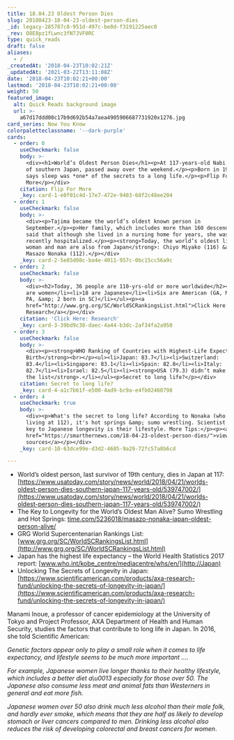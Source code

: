 ```yaml
---
title: 18.04.23 Oldest Person Dies
slug: 20180423-18-04-23-oldest-person-dies
_id: legacy-285787c8-951d-497c-be0d-f3191225aec0
_rev: O8E8pz1fLwnc3fN7JVF0RC
type: quick_reads
draft: false
aliases:
  - /
_createdAt: '2018-04-23T10:02:21Z'
_updatedAt: '2021-03-22T13:11:08Z'
date: '2018-04-23T10:02:21+00:00'
lastmod: '2018-04-23T10:02:21+00:00'
weight: 50
featured_image:
  alt: Quick Reads background image
  url: >-
    a67d17ddd00c17b9d692b54a7aea4905906687731920x1276.jpg
card_series: Now You Know
colorpaletteclassname: '--dark-purple'
cards:
  - order: 0
    useCheckmark: false
    body: >-
      <div><h1>World’s Oldest Person Dies</h1><p>At 117-years-old Nabi Tajima,
      of southern Japan, passed away over the weekend.</p><p>Born in 1900, she
      says sleep was *one* of the secrets to a long life.</p><p>Flip For
      More</p></div>
    citation: Flip For More
    _key: card-1-e0f01c4d-17e7-472e-9403-68f2c48ee204
  - order: 1
    useCheckmark: false
    body: >-
      <div><p>Tajima became the world’s oldest known person in
      September.</p><p>Her family, which includes more than 160 descendants,
      said that although she lived in a nursing home for years, she was only
      recently hospitalized.</p><p><strong>Today, the world’s oldest living
      woman and man are also from Japan</strong>: Chiyo Miyako (116) &amp;
      Masazo Nonaka (112).</p></div>
    _key: card-2-5e85d08c-ba4e-4011-957c-0bc15cc56a9c
  - order: 2
    useCheckmark: false
    body: >-
      <div><h2>Today, 36 people are 110-yrs-old or more worldwide</h2><ul><li>35
      are women</li><li>18 are Japanese</li><li>Six are American (GA, MO, ND,
      PA, &amp; 2 born in SC)</li></ul><p><a
      href="http://www.grg.org/SC/WorldSCRankingsList.html">Click Here:
      Research</a></p></div>
    citation: 'Click Here: Research'
    _key: card-3-39bd9c38-daec-4a44-b3dc-2af34fa2a950
  - order: 3
    useCheckmark: false
    body: >-
      <div><p><strong>WHO Ranking of Countries with Highest-Life Expectancy At
      Birth</strong><br></p><ul><li>Japan: 83.7</li><li>Switzerland:
      83.4</li><li>Singapore: 83.1</li><li>Spain: 82.8</li><li>Italy:
      82.7</li><li>Israel: 82.5</li><li><strong>USA (79.3) didn’t make top of
      the list</strong>.</li></ul><p>Secret to long life?</p></div>
    citation: Secret to long life?
    _key: card-4-a1c7b61f-e500-4ad9-bc9a-e4fb02460798
  - order: 4
    useCheckmark: true
    body: >-
      <div><p>What's the secret to long life? According to Nonaka (who's still
      living at 112), it's hot springs &amp; sumo wrestling. Scientist say the
      key to Japanese longevity is their lifestyle. More Tips:</p><p><a
      href="https://smarthernews.com/18-04-23-oldest-person-dies/">view
      sources</a></p></div>
    _key: card-10-63dce99e-d3d2-4685-9a29-72fc57a8b6cd

---
```

* World’s oldest person, last survivor of 19th century, dies in Japan at 117: [https://www.usatoday.com/story/news/world/2018/04/21/worlds-oldest-person-dies-southern-japan-117-years-old/539747002/](https://www.usatoday.com/story/news/world/2018/04/21/worlds-oldest-person-dies-southern-japan-117-years-old/539747002/)
* The Key to Longevity for the World’s Oldest Man Alive? Sumo Wrestling and Hot Springs: [time.com/5236018/masazo-nonaka-japan-oldest-person-alive/](http://time.com/5236018/masazo-nonaka-japan-oldest-person-alive/)
* GRG World Supercentenarian Rankings List: [www.grg.org/SC/WorldSCRankingsList.html](http://www.grg.org/SC/WorldSCRankingsList.html)
* Japan has the highest life expectancy – the World Health Statistics 2017 report: [www.who.int/kobe_centre/mediacentre/whs/en/](http://Japan)
* Unlocking The Secrets of Longevity in Japan: [https://www.scientificamerican.com/products/axa-research-fund/unlocking-the-secrets-of-longevity-in-japan/](https://www.scientificamerican.com/products/axa-research-fund/unlocking-the-secrets-of-longevity-in-japan/)

Manami Inoue, a professor of cancer epidemiology at the University of Tokyo and Project Professor, AXA Department of Health and Human Security, studies the factors that contribute to long life in Japan. In 2016, she told Scientific American:

_Genetic factors appear only to play a small role when it comes to life expectancy, and lifestyle seems to be much more important …._

_For example, Japanese women live longer thanks to their healthy lifestyle, which includes a better diet a\u0013 especially for those over 50. The Japanese also consume less meat and animal fats than Westerners in general and eat more fish._

_Japanese women over 50 also drink much less alcohol than their male folk, and hardly ever smoke, which means that they are half as likely to develop stomach or liver cancers compared to men. Drinking less alcohol also reduces the risk of developing colorectal and breast cancers for women_.